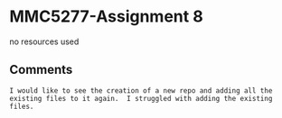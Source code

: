 # MMC5277-Assignment 8
no resources used

## Comments
```
I would like to see the creation of a new repo and adding all the existing files to it again.  I struggled with adding the existing files.
```
